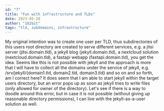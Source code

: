 ```yaml
---
id: "7"
title: "Fun with infrastructure and TLDs"
date: 2023-05-28
author: "182bit"
tags: "tld, subdomains, infrastructure"
---
```

My original intention was to create one user per TLD, thus subdirectories of this users root directory are created to serve different services, e.g. a jitsi server (jitsi.domain.tld), a jekyll blog (jekyll.domain.tld), a nextcloud solution (nextcloud.domain.tld), a fastapi webapp (fastapi.domain.tld), you get the idea.
Seems like this is not possible with jekyll and the approach is more that I will have to collect all the domains under the service of jekyll, e.g. /srv/jekyll/{domain1.tld, domain2.tld, domain3.tld} and so on and so forth, am I correct here?
It does seem that I am able to start jekyll within the target users directory, but an error pops up as soon as jekyll tries to write files (only allowed for owner of the directory).
Let's see if there is a way to doodle around this error, but in case it is not possible (without giving up reasonable directory permissions), I can live with the jekyll-as-a-user solution as well.
